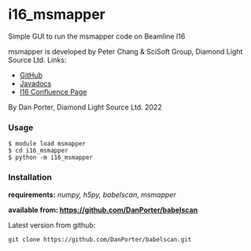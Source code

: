 # i16_msmapper
Simple GUI to run the msmapper code on Beamline I16

msmapper is developed by Peter Chang & SciSoft Group, Diamond Light Source Ltd.
Links:
 - [GitHub](https://github.com/DawnScience/scisoft-core/blob/master/uk.ac.diamond.scisoft.analysis/src/uk/ac/diamond/scisoft/analysis/diffraction/MillerSpaceMapper.java)
 - [Javadocs](https://alfred.diamond.ac.uk/documentation/javadocs/GDA/master/uk/ac/diamond/scisoft/analysis/diffraction/MillerSpaceMapper.html)
 - [I16 Confluence Page](https://confluence.diamond.ac.uk/display/I16/HKL+Mapping)

By Dan Porter, Diamond Light Source Ltd. 2022

### Usage
```commandline
$ module load msmapper
$ cd i16_msmapper
$ python -m i16_msmapper
```

### Installation
**requirements:** *numpy, h5py, babelscan, msmapper*

**available from: https://github.com/DanPorter/babelscan**

Latest version from github:
```commandline
git clone https://github.com/DanPorter/babelscan.git
```

